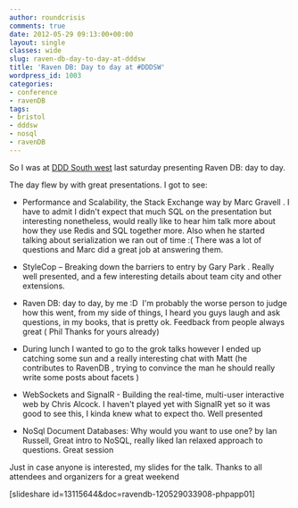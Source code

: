 ```yaml
---
author: roundcrisis
comments: true
date: 2012-05-29 09:13:00+00:00
layout: single
classes: wide
slug: raven-db-day-to-day-at-dddsw
title: 'Raven DB: Day to day at #DDDSW'
wordpress_id: 1003
categories:
- conference
- ravenDB
tags:
- bristol
- dddsw
- nosql
- ravenDB
---
```


So I was at [DDD South west](http://dddsouthwest.com/Agenda/tabid/55/Default.aspx) last saturday presenting Raven DB: day to day.

The day flew by with great presentations. I got to see:



	
  * Performance and Scalability, the Stack Exchange way by Marc Gravell . I have to admit I didn't expect that much SQL on the presentation but interesting nonetheless, would really like to hear him talk more about how they use Redis and SQL together more. Also when he started talking about serialization we ran out of time :( There was a lot of questions and Marc did a great job at answering them.

	
  * StyleCop – Breaking down the barriers to entry by Gary Park . Really well presented, and a few interesting details about team city and other extensions.

	
  * Raven DB: day to day, by me :D  I'm probably the worse person to judge how this went, from my side of things, I heard you guys laugh and ask questions, in my books, that is pretty ok. Feedback from people always great ( Phil Thanks for yours already)

	
  * During lunch I wanted to go to the grok talks however I ended up catching some sun and a really interesting chat with Matt (he contributes to RavenDB , trying to convince the man he should really write some posts about facets )

	
  * WebSockets and SignalR - Building the real-time, multi-user interactive web by Chris Alcock. I haven't played yet with SignalR yet so it was good to see this, I kinda knew what to expect tho. Well presented

	
  * NoSql Document Databases: Why would you want to use one? by Ian Russell, Great intro to NoSQL, really liked Ian relaxed approach to questions. Great session


Just in case anyone is interested, my slides for the talk. Thanks to all attendees and organizers for a great weekend

[slideshare id=13115644&doc=ravendb-120529033908-phpapp01]
